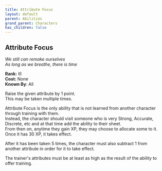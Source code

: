 ```yaml
---
title: Attribute Focus
layout: default
parent: Abilities
grand_parent: Characters
has_children: false
---
```


## Attribute Focus
_We still can remake ourselves_  
_As long as we breathe, there is time_

**Rank:** III  
**Cost:** None  
**Known By**: All

Raise the given attribute by 1 point.  
This may be taken multiple times.

Attribute Focus is the only ability that is not learned from another character through training with them.  
Instead, the character should visit someone who is very Strong, Accurate, Discrete, etc and at that time add the ability to their sheet.  
From then on, anytime they gain XP, they may choose to allocate some to it.  
Once it has 30 XP, it takes effect.

After it has been taken 5 times, the character must also subtract 1 from another attribute in order for it to take effect.

The trainer's attributes must be at least as high as the result of the ability to offer training.
